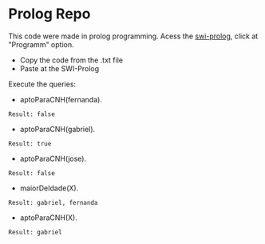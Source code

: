 # Prolog Repo

This code were made in prolog programming. Acess the [swi-prolog](https://swish.swi-prolog.org/), click at "Programm" option. 

* Copy the code from the .txt file
* Paste at the SWI-Prolog

Execute the queries: 

* aptoParaCNH(fernanda).
```
Result: false
```

* aptoParaCNH(gabriel).
```
Result: true
```

* aptoParaCNH(jose).
```
Result: false
```

* maiorDeIdade(X).
```
Result: gabriel, fernanda
```

* aptoParaCNH(X). 
```
Result: gabriel
```

